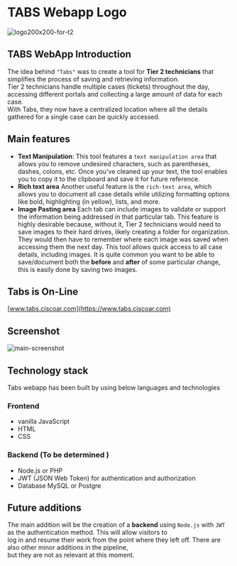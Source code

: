 # TABS Webapp Logo
![logo200x200-for-t2](https://github.com/user-attachments/assets/8b4137e3-3cc1-4d53-bd99-c3a092ffdc6e)<br>
## TABS WebApp Introduction
The idea behind `"Tabs"` was to create a tool for **Tier 2 technicians** that simplifies the process of saving and retrieving information.<br>
Tier 2 technicians handle multiple cases (tickets) throughout the day, accessing different portals and collecting a large amount of data for each case.<br>
With Tabs, they now have a centralized location where all the details gathered for a single case can be quickly accessed.<br>
## Main features
* **Text Manipulation**:
This tool features a `text manipulation area` that allows you to remove undesired characters, such as parentheses, dashes, colons, etc. 
Once you've cleaned up your text, the tool enables you to copy it to the clipboard and save it for future reference.
* **Rich text area**
Another useful feature is the `rich-text area`, which allows you to document all case details while utilizing formatting options like bold, highlighting (in yellow), lists, and more.
* **Image Pasting area**
  Each tab can include images to validate or support the information being addressed in that particular tab. This feature is highly desirable because, without it,
  Tier 2 technicians would need to save images to their hard drives, likely creating a folder for organization. They would then have to remember
  where each image was saved when accessing them the next day. This tool allows quick access to all case details, including images.
  It is quite common you want to be able to save/document both the **before** and **after** of some particular change, this is easily done by saving two images.
## Tabs is On-Line
[www.tabs.ciscoar.com](https://www.tabs.ciscoar.com)
## Screenshot
![main-screenshot](https://github.com/user-attachments/assets/44b2c27a-4086-4c08-a274-43c1bd724bf1)
## Technology stack
Tabs webapp has been built by using below languages and technologies
### Frontend
* vanilla JavaScript
* HTML
* CSS
### Backend (To be determined )
* Node.js or PHP
* JWT (JSON Web Token) for authentication and authorization
* Database MySQL or Postgre
## Future additions
The main addition will be the creation of a **backend** using `Node.js` with `JWT` as the authentication method. This will allow visitors to<br>
log in and resume their work from the point where they left off. There are also other minor additions in the pipeline, <br>
but they are not as relevant at this moment.
